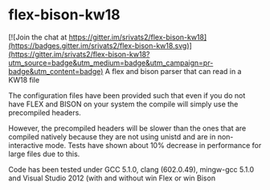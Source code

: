 # flex-bison-kw18

[![Join the chat at https://gitter.im/srivats2/flex-bison-kw18](https://badges.gitter.im/srivats2/flex-bison-kw18.svg)](https://gitter.im/srivats2/flex-bison-kw18?utm_source=badge&utm_medium=badge&utm_campaign=pr-badge&utm_content=badge)
A flex and bison parser that can read in a KW18 file

The configuration files have been provided such that even if you do not have FLEX and BISON on your system the compile will simply use the precompiled headers. 

However, the precompiled headers will be slower than the ones that are compiled natively because they are not using unistd and are in non-interactive mode. Tests have shown about 10% decrease in performance for large files due to this. 

Code has been tested under GCC 5.1.0, clang (602.0.49),  mingw-gcc 5.1.0 and Visual Studio 2012 (with and without win Flex or win Bison
